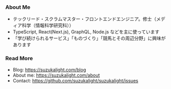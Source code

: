 ### About Me
- テックリード・スクラムマスター・フロントエンドエンジニア。修士（メディア科学（情報科学研究科））
- TypeScript, React(Next.js), GraphQL, Node.js などを主に使っています
- 「学び続けられるサービス」「ものづくり」「競馬とその周辺分野」に興味があります

### Read More 
- Blog: https://suzukalight.com/blog
- About me: https://suzukalight.com/about
- Contact: https://github.com/suzukalight/suzukalight/issues

<!--
**suzukalight/suzukalight** is a ✨ _special_ ✨ repository because its `README.md` (this file) appears on your GitHub profile.

Here are some ideas to get you started:

- 🔭 I’m currently working on ...
- 🌱 I’m currently learning ...
- 👯 I’m looking to collaborate on ...
- 🤔 I’m looking for help with ...
- 💬 Ask me about ...
- 📫 How to reach me: ...
- 😄 Pronouns: ...
- ⚡ Fun fact: ...
-->
